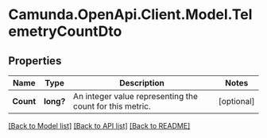 # Camunda.OpenApi.Client.Model.TelemetryCountDto

## Properties

Name | Type | Description | Notes
------------ | ------------- | ------------- | -------------
**Count** | **long?** | An integer value representing the count for this metric. | [optional] 

[[Back to Model list]](../README.md#documentation-for-models) [[Back to API list]](../README.md#documentation-for-api-endpoints) [[Back to README]](../README.md)

